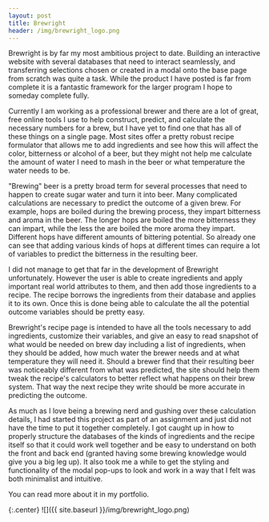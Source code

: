 ```yaml
---
layout: post
title: Brewright
header: /img/brewright_logo.png
---
```


Brewright is by far my most ambitious project to date.  Building an interactive website with several databases that need to interact seamlessly, and transferring selections chosen or created in a modal onto the base page from scratch was quite a task. While the product I have posted is far from complete it is a fantastic framework for the larger program I hope to someday complete fully.

Currently I am working as a professional brewer and there are a lot of great, free online tools I use to help construct, predict, and calculate the necessary numbers for a brew, but I have yet to find one that has all of these things on a single page.  Most sites offer a pretty robust recipe formulator that allows me to add ingredients and see how this will affect the color, bitterness or alcohol of a beer, but they might not help me calculate the amount of water I need to mash in the beer or what temperature the water needs to be.

"Brewing" beer is a pretty broad term for several processes that need to happen to create sugar water and turn it into beer.  Many complicated calculations are necessary to predict the outcome of a given brew.  For example, hops are boiled during the brewing process, they impart bitterness and aroma in the beer.  The longer hops are boiled the more bitterness they can impart, while the less the are boiled the more aroma they impart.  Different hops have different amounts of bittering potential.  So already one can see that adding various kinds of hops at different times can require a lot of variables to predict the bitterness in the resulting beer.

I did not manage to get that far in the development of Brewright unfortunately.  However the user is able to create ingredients and apply important real world attributes to them, and then add those ingredients to a recipe.  The recipe borrows the ingredients from their database and applies it to its own.  Once this is done being able to calculate the all the potential outcome variables should be pretty easy.

Brewright's recipe page is intended to have all the tools necessary to add ingredients, customize their variables, and give an easy to read snapshot of what would be needed on brew day including a list of ingredients, when they should be added, how much water the brewer needs and at what temperature they will need it.  Should a brewer find that their resulting beer was noticeably different from what was predicted, the site should help them tweak the recipe's calculators to better reflect what happens on their brew system.  That way the next recipe they write should be more accurate in predicting the outcome.

As much as I love being a brewing nerd and gushing over these calculation details, I had started this project as part of an assignment and just did not have the time to put it together completely. I got caught up in how to properly structure the databases of the kinds of ingredients and the recipe itself so that it could work well together and be easy to understand on both the front and back end (granted having some brewing knowledge would give you a big leg up).  It also took me a while to get the styling and functionality of the modal pop-ups to look and work in a way that I felt was both minimalist and intuitive. 

You can read more about it in my portfolio.

{:.center}
![]({{ site.baseurl }}/img/brewright_logo.png)
